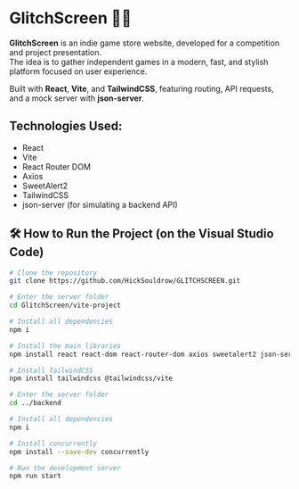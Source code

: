 # GlitchScreen 👨‍💻

**GlitchScreen** is an indie game store website, developed for a competition and project presentation.  
The idea is to gather independent games in a modern, fast, and stylish platform focused on user experience.

Built with **React**, **Vite**, and **TailwindCSS**, featuring routing, API requests, and a mock server with **json-server**.

## Technologies Used:

- React
- Vite
- React Router DOM
- Axios
- SweetAlert2
- TailwindCSS
- json-server (for simulating a backend API)

## 🛠️ How to Run the Project (on the Visual Studio Code)

```bash
# Clone the repository
git clone https://github.com/HickSouldrow/GLITCHSCREEN.git

# Enter the server folder
cd GlitchScreen/vite-project

# Install all dependencies
npm i

# Install the main libraries
npm install react react-dom react-router-dom axios sweetalert2 json-server lucide-react

# Install TailwindCSS
npm install tailwindcss @tailwindcss/vite

# Enter the server folder
cd ../backend

# Install all dependencies
npm i

# Install concurrently
npm install --save-dev concurrently

# Run the development server
npm run start
